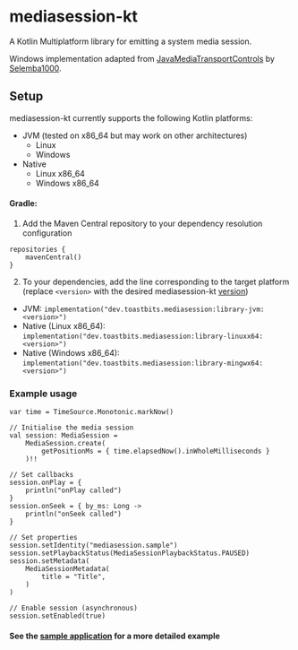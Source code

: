 # mediasession-kt

A Kotlin Multiplatform library for emitting a system media session.

Windows implementation adapted from [JavaMediaTransportControls](https://github.com/Selemba1000/JavaMediaTransportControls) by [Selemba1000](https://github.com/Selemba1000).

## Setup

mediasession-kt currently supports the following Kotlin platforms:
- JVM (tested on x86_64 but may work on other architectures)
    - Linux
    - Windows
- Native
    - Linux x86_64
    - Windows x86_64

#### Gradle:

1. Add the Maven Central repository to your dependency resolution configuration

```
repositories {
    mavenCentral()
}
```

2. To your dependencies, add the line corresponding to the target platform (replace `<version>` with the desired mediasession-kt [version](https://github.com/toasterofbread/mediasession-kt/tags))

- JVM: `implementation("dev.toastbits.mediasession:library-jvm:<version>")`
- Native (Linux x86_64): `implementation("dev.toastbits.mediasession:library-linuxx64:<version>")`
- Native (Windows x86_64): `implementation("dev.toastbits.mediasession:library-mingwx64:<version>")`

### Example usage

```
var time = TimeSource.Monotonic.markNow()

// Initialise the media session
val session: MediaSession =
    MediaSession.create(
        getPositionMs = { time.elapsedNow().inWholeMilliseconds }
    )!!

// Set callbacks
session.onPlay = {
    println("onPlay called")
}
session.onSeek = { by_ms: Long ->
    println("onSeek called")
}

// Set properties
session.setIdentity("mediasession.sample")
session.setPlaybackStatus(MediaSessionPlaybackStatus.PAUSED)
session.setMetadata(
    MediaSessionMetadata(
        title = "Title",
    )
)

// Enable session (asynchronous)
session.setEnabled(true)
```

#### See the [sample application](sample/src/commonMain/kotlin/dev/toastbits/sample/Sample.kt) for a more detailed example
